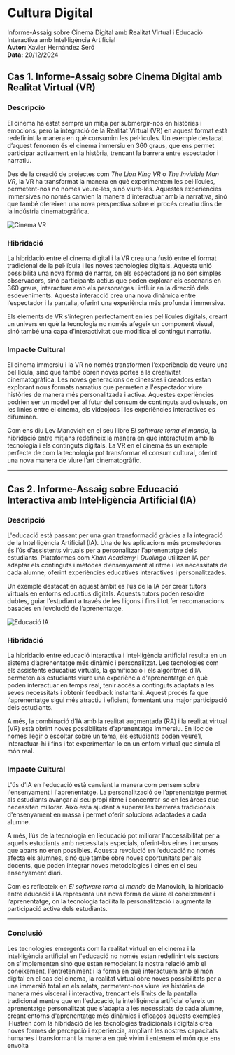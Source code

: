 # Cultura Digital  
Informe-Assaig sobre Cinema Digital amb Realitat Virtual i Educació Interactiva amb Intel·ligència Artificial  
**Autor:** Xavier Hernández Seró  
**Data:** 20/12/2024  

## Cas 1. Informe-Assaig sobre Cinema Digital amb Realitat Virtual (VR)

### Descripció

El cinema ha estat sempre un mitjà per submergir-nos en històries i emocions, però la integració de la Realitat Virtual (VR) en aquest format està redefinint la manera en què consumim les pel·lícules. Un exemple destacat d’aquest fenomen és el cinema immersiu en 360 graus, que ens permet participar activament en la història, trencant la barrera entre espectador i narratiu.

Des de la creació de projectes com *The Lion King VR* o *The Invisible Man VR*, la VR ha transformat la manera en què experimentem les pel·lícules, permetent-nos no només veure-les, sinó viure-les. Aquestes experiències immersives no només canvien la manera d'interactuar amb la narrativa, sinó que també ofereixen una nova perspectiva sobre el procés creatiu dins de la indústria cinematogràfica.

![Cinema VR](https://www.digitalavmagazine.com/wp-content/uploads/2016/03/The-Virtual-Reality-Cinema2.jpg)

### Hibridació

La hibridació entre el cinema digital i la VR crea una fusió entre el format tradicional de la pel·lícula i les noves tecnologies digitals. Aquesta unió possibilita una nova forma de narrar, on els espectadors ja no són simples observadors, sinó participants actius que poden explorar els escenaris en 360 graus, interactuar amb els personatges i influir en la direcció dels esdeveniments. Aquesta interacció crea una nova dinàmica entre l’espectador i la pantalla, oferint una experiència més profunda i immersiva.

Els elements de VR s’integren perfectament en les pel·lícules digitals, creant un univers en què la tecnologia no només afegeix un component visual, sinó també una capa d’interactivitat que modifica el contingut narratiu.

### Impacte Cultural

El cinema immersiu i la VR no només transformen l’experiència de veure una pel·lícula, sinó que també obren noves portes a la creativitat cinematogràfica. Les noves generacions de cineastes i creadors estan explorant nous formats narratius que permeten a l'espectador viure històries de manera més personalitzada i activa. Aquestes experiències podrien ser un model per al futur del consum de continguts audiovisuals, on les línies entre el cinema, els videojocs i les experiències interactives es difuminen.

Com ens diu Lev Manovich en el seu llibre *El software toma el mando*, la hibridació entre mitjans redefineix la manera en què interactuem amb la tecnologia i els continguts digitals. La VR en el cinema és un exemple perfecte de com la tecnologia pot transformar el consum cultural, oferint una nova manera de viure l’art cinematogràfic.


---

## Cas 2. Informe-Assaig sobre Educació Interactiva amb Intel·ligència Artificial (IA)

### Descripció

L'educació està passant per una gran transformació gràcies a la integració de la Intel·ligència Artificial (IA). Una de les aplicacions més prometedores és l’ús d’assistents virtuals per a personalitzar l’aprenentatge dels estudiants. Plataformes com *Khan Academy* i *Duolingo* utilitzen IA per adaptar els continguts i mètodes d’ensenyament al ritme i les necessitats de cada alumne, oferint experiències educatives interactives i personalitzades.

Un exemple destacat en aquest àmbit és l’ús de la IA per crear tutors virtuals en entorns educatius digitals. Aquests tutors poden resoldre dubtes, guiar l’estudiant a través de les lliçons i fins i tot fer recomanacions basades en l’evolució de l’aprenentatge.

![Educació IA](https://projectes.xtec.cat/ia/wp-content/uploads/usu2387/2024/03/Llei_ia-1024x682.jpg)

### Hibridació

La hibridació entre educació interactiva i intel·ligència artificial resulta en un sistema d’aprenentatge més dinàmic i personalitzat. Les tecnologies com els assistents educatius virtuals, la gamificació i els algoritmes d’IA permeten als estudiants viure una experiència d'aprenentatge en què poden interactuar en temps real, tenir accés a continguts adaptats a les seves necessitats i obtenir feedback instantani. Aquest procés fa que l'aprenentatge sigui més atractiu i eficient, fomentant una major participació dels estudiants.

A més, la combinació d’IA amb la realitat augmentada (RA) i la realitat virtual (VR) està obrint noves possibilitats d’aprenentatge immersiu. En lloc de només llegir o escoltar sobre un tema, els estudiants poden veure'l, interactuar-hi i fins i tot experimentar-lo en un entorn virtual que simula el món real.

### Impacte Cultural

L'ús d’IA en l'educació està canviant la manera com pensem sobre l'ensenyament i l'aprenentatge. La personalització de l’aprenentatge permet als estudiants avançar al seu propi ritme i concentrar-se en les àrees que necessiten millorar. Això està ajudant a superar les barreres tradicionals d'ensenyament en massa i permet oferir solucions adaptades a cada alumne.

A més, l’ús de la tecnologia en l’educació pot millorar l'accessibilitat per a aquells estudiants amb necessitats especials, oferint-los eines i recursos que abans no eren possibles. Aquesta revolució en l’educació no només afecta els alumnes, sinó que també obre noves oportunitats per als docents, que poden integrar noves metodologies i eines en el seu ensenyament diari.

Com es reflecteix en *El software toma el mando* de Manovich, la hibridació entre educació i IA representa una nova forma de viure el coneixement i l’aprenentatge, on la tecnologia facilita la personalització i augmenta la participació activa dels estudiants.

---

### Conclusió

Les tecnologies emergents com la realitat virtual en el cinema i la intel·ligència artificial en l'educació no només estan redefinint els sectors on s'implementen sinó que estan remodelant la nostra relació amb el coneixement, l'entreteniment i la forma en què interactuem amb el món digital en el cas del cinema, la realitat virtual obre noves possibilitats per a una immersió total en els relats, permetent-nos viure les històries de manera més visceral i interactiva, trencant els límits de la pantalla tradicional mentre que en l'educació, la intel·ligència artificial ofereix un aprenentatge personalitzat que s'adapta a les necessitats de cada alumne, creant entorns d'aprenentatge més dinàmics i eficaços aquests exemples il·lustren com la hibridació de les tecnologies tradicionals i digitals crea noves formes de percepció i experiència, ampliant les nostres capacitats humanes i transformant la manera en què vivim i entenem el món que ens envolta

